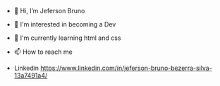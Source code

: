 - 👋 Hi, I’m Jeferson Bruno
- 👀 I'm interested in becoming a Dev
- 🌱 I'm currently learning html and css

- 📫 How to reach me
- Linkedin https://www.linkedin.com/in/jeferson-bruno-bezerra-silva-13a7491a4/
